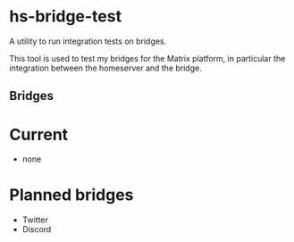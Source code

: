 # hs-bridge-test
A utility to run integration tests on bridges.

This tool is used to test my bridges for the Matrix platform,
in particular the integration between the homeserver and the
bridge.

## Bridges

# Current
 - none

# Planned bridges
 - Twitter
 - Discord
